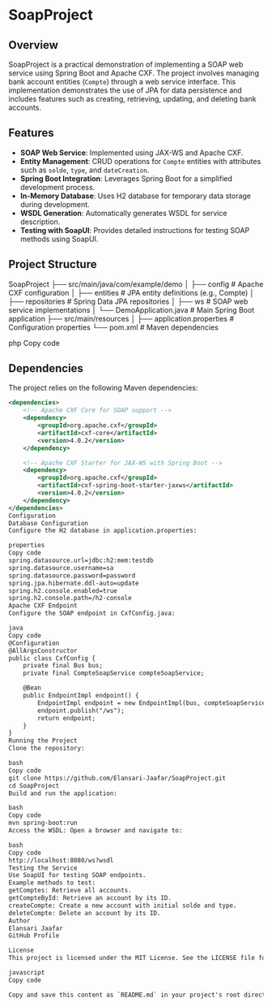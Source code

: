 # SoapProject

## Overview

SoapProject is a practical demonstration of implementing a SOAP web service using Spring Boot and Apache CXF. The project involves managing bank account entities (`Compte`) through a web service interface. This implementation demonstrates the use of JPA for data persistence and includes features such as creating, retrieving, updating, and deleting bank accounts.

## Features

- **SOAP Web Service**: Implemented using JAX-WS and Apache CXF.
- **Entity Management**: CRUD operations for `Compte` entities with attributes such as `solde`, `type`, and `dateCreation`.
- **Spring Boot Integration**: Leverages Spring Boot for a simplified development process.
- **In-Memory Database**: Uses H2 database for temporary data storage during development.
- **WSDL Generation**: Automatically generates WSDL for service description.
- **Testing with SoapUI**: Provides detailed instructions for testing SOAP methods using SoapUI.

## Project Structure

SoapProject ├── src/main/java/com/example/demo │ ├── config # Apache CXF configuration │ ├── entities # JPA entity definitions (e.g., Compte) │ ├── repositories # Spring Data JPA repositories │ ├── ws # SOAP web service implementations │ └── DemoApplication.java # Main Spring Boot application ├── src/main/resources │ ├── application.properties # Configuration properties └── pom.xml # Maven dependencies

php
Copy code

## Dependencies

The project relies on the following Maven dependencies:

```xml
<dependencies>
    <!-- Apache CXF Core for SOAP support -->
    <dependency>
        <groupId>org.apache.cxf</groupId>
        <artifactId>cxf-core</artifactId>
        <version>4.0.2</version>
    </dependency>

    <!-- Apache CXF Starter for JAX-WS with Spring Boot -->
    <dependency>
        <groupId>org.apache.cxf</groupId>
        <artifactId>cxf-spring-boot-starter-jaxws</artifactId>
        <version>4.0.2</version>
    </dependency>
</dependencies>
Configuration
Database Configuration
Configure the H2 database in application.properties:

properties
Copy code
spring.datasource.url=jdbc:h2:mem:testdb
spring.datasource.username=sa
spring.datasource.password=password
spring.jpa.hibernate.ddl-auto=update
spring.h2.console.enabled=true
spring.h2.console.path=/h2-console
Apache CXF Endpoint
Configure the SOAP endpoint in CxfConfig.java:

java
Copy code
@Configuration
@AllArgsConstructor
public class CxfConfig {
    private final Bus bus;
    private final CompteSoapService compteSoapService;

    @Bean
    public EndpointImpl endpoint() {
        EndpointImpl endpoint = new EndpointImpl(bus, compteSoapService);
        endpoint.publish("/ws");
        return endpoint;
    }
}
Running the Project
Clone the repository:

bash
Copy code
git clone https://github.com/Elansari-Jaafar/SoapProject.git
cd SoapProject
Build and run the application:

bash
Copy code
mvn spring-boot:run
Access the WSDL: Open a browser and navigate to:

bash
Copy code
http://localhost:8080/ws?wsdl
Testing the Service
Use SoapUI for testing SOAP endpoints.
Example methods to test:
getComptes: Retrieve all accounts.
getCompteById: Retrieve an account by its ID.
createCompte: Create a new account with initial solde and type.
deleteCompte: Delete an account by its ID.
Author
Elansari Jaafar
GitHub Profile

License
This project is licensed under the MIT License. See the LICENSE file for details.

javascript
Copy code

Copy and save this content as `README.md` in your project's root directory.
